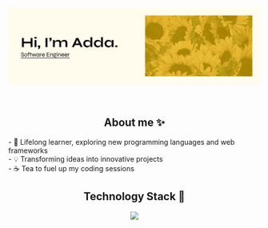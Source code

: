 ![Banner](https://github.com/ioadda/ioadda/raw/main/banner.jpg)

<br>


<h2  align="center">About me ✨</h2>
- 🌱 Lifelong learner, exploring new programming languages and web frameworks<br>
- 💡 Transforming ideas into innovative projects<br>
- ☕ Tea to fuel up my coding sessions<br>


<h2  align="center" >Technology Stack 🚀 </h2>
<p align="center">
  <a href="https://skillicons.dev">
 <img src="https://skillicons.dev/icons?i=html,react,css,js,nodejs,mongodb,express,bootstrap,figma,postman,docker,azure,py,selenium,vscode,aws,blender,flask&theme=light&perline=6"/>
  </a>
</p>


  



